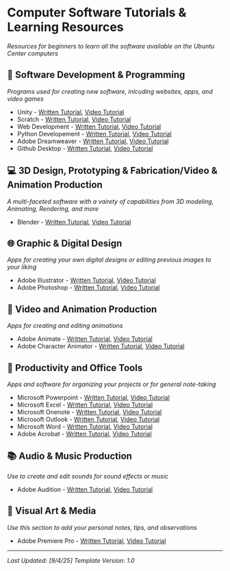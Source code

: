 # Computer Software Tutorials & Learning Resources
*Resources for beginners to learn all the software available on the Ubuntu Center computers*
## 🚀 Software Development & Programming 
*Programs used for creating new software, inlcuding websites, apps, and video games*

  - Unity - [Written Tutorial](https://learn.unity.com/pathway/unity-essentials), [Video Tutorial](https://youtu.be/XtQMytORBmM?si=rY9-zQX928Wls8fI)
  - Scratch - [Written Tutorial](https://www.create-learn.us/blog/how-do-i-learn-scratch-coding-with-scratch-for-kids-explained/), [Video Tutorial](https://youtu.be/D-nW4jvzRr8?si=szl2S9JwPGG9zXLZ)
  - Web Development - [Written Tutorial](https://www.w3schools.com/html/html_basic.asp), [Video Tutorial](https://youtu.be/FQdaUv95mR8?si=bs4en_CilFCxfEiC)
  - Python Developement - [Written Tutorial](https://www.w3schools.com/python/python_intro.asp), [Video Tutorial](https://youtu.be/fWjsdhR3z3c?si=nUtLT20GksRG_wxe)
  - Adobe Dreamweaver - [Written Tutorial](https://www.adobe.com/learn/dreamweaver), [Video Tutorial](https://youtu.be/p-qxxWHdfeg?si=sTlVrL7u24jeY-95) 
  - Github Desktop - [Written Tutorial](https://docs.github.com/en/desktop/overview/getting-started-with-github-desktop), [Video Tutorial](https://youtu.be/Oaj3RBIoGFc?si=EW_MWblXnMzKNLDP) 

## 💻 3D Design, Prototyping & Fabrication/Video & Animation Production 
*A multi-faceted software with a vairety of capabilities from 3D modeling, Animating, Rendering, and more*

- Blender - [Written Tutorial](https://drive.google.com/drive/folders/11oATx5qW3ZuJoyzFP0ei3oa2wuyjGSFC?usp=drive_link), [Video Tutorial](https://youtu.be/98FkRIbihyQ?si=17TvBalDiST5ocn0)

## 🌐 Graphic & Digital Design 
*Apps for creating your own digital designs or editing previous images to your liking*

  - Adobe Illustrator - [Written Tutorial](https://vectordiary.com/learn-adobe-illustrator/), [Video Tutorial](https://youtu.be/n_-ygXZUq3U?si=5oiazBJoKUHd0oGR)
  - Adobe Photoshop - [Written Tutorial](https://www.adobe.com/learn/photoshop), [Video Tutorial](https://youtu.be/qwNbjGyhZ48?si=XIf8XOHTsG3tw1JG)

## 🐧 Video and Animation Production
*Apps for creating and editing animations*

  - Adobe Animate - [Written Tutorial](https://helpx.adobe.com/animate/using/animation-basics.html), [Video Tutorial](https://youtu.be/0itiuHreY3A?si=etX7KnwhTuZWpDG0)
  - Adobe Character Animator - [Written Tutorial](https://www.adobe.com/learn/adobe-character-animator/web/add-physics-to-character-scene), [Video Tutorial](https://youtu.be/G9DkEIYJ2lo?si=lFYO1_5MRRPNfSij)

## 🎯 Productivity and Office Tools 
*Apps and software for organizing your projects or for general note-taking*

  - Microsoft Powerpoint - [Written Tutorial](https://support.microsoft.com/en-us/office/create-a-presentation-in-powerpoint-422250f8-5721-4cea-92cc-202fa7b89617), [Video Tutorial](https://youtu.be/l5Ij7nUy9UQ?si=MLVez4UsEzxbcNuu)
  - Microsoft Excel - [Written Tutorial](https://youtu.be/l5Ij7nUy9UQ?si=MLVez4UsEzxbcNuu), [Video Tutorial](https://youtu.be/LgXzzu68j7M?si=UbJlIU2RNaWfo0hL)
  - Microsoft Onenote - [Written Tutorial](https://support.microsoft.com/en-us/office/start-using-onenote-6f4d0683-9b32-4467-9d38-76424d355673), [Video Tutorial](https://youtu.be/gO5Hk3hNrkU?si=hnVaOCSOpBqIqakg)
  - Microsoft Outlook - [Written Tutorial](https://support.microsoft.com/en-us/office/outlook-training-8a5b816d-9052-4190-a5eb-494512343cca), [Video Tutorial](https://youtu.be/rnnDyU9hgRM?si=JwO1XtipGRq8-b7n)
  - Microsoft Word - [Written Tutorial](https://edu.gcfglobal.org/en/word/#), [Video Tutorial](https://youtu.be/5Im87VPQZ_0?si=c8u89YaFAf9ZKyQH)
  - Adobe Acrobat - [Written Tutorial](https://www.adobe.com/learn/acrobat), [Video Tutorial](https://youtu.be/nzRswX0YDg0?si=xDksB4ucsnMS5l1O)

## 📚 Audio & Music Production 
*Use to create and edit sounds for sound effects or music*

   - Adobe Audition - [Written Tutorial](https://www.adobe.com/learn/audition), [Video Tutorial](https://www.youtube.com/watch?v=qjObRLYZMW8)

## 📝 Visual Art & Media 
*Use this section to add your personal notes, tips, and observations*

   - Adobe Premiere Pro - [Written Tutorial](https://www.adobe.com/learn/premiere-pro), [Video Tutorial](https://youtu.be/yO52Tx60Keg?si=EqjKqsF-96b70v9y)
---

*Last Updated: [9/4/25]*
*Template Version: 1.0*